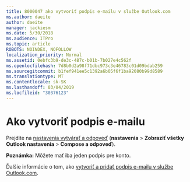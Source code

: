 ```yaml
---
title: 8000047 ako vytvoriť podpis e-mailu v službe Outlook.com
ms.author: daeite
author: daeite
manager: jackiesm
ms.date: 5/30/2018
ms.audience: ITPro
ms.topic: article
ROBOTS: NOINDEX, NOFOLLOW
localization_priority: Normal
ms.assetid: 0ebfc3b9-de3c-487c-b01b-7b027e4c562f
ms.openlocfilehash: 7d8b0d2a98f71dbc973c3e46783c01d09bdab259
ms.sourcegitcommit: b1fef941ee5c1392a6b05f6f1ba92080b99d8589
ms.translationtype: MT
ms.contentlocale: sk-SK
ms.lasthandoff: 03/04/2019
ms.locfileid: "30376123"
---
```

# <a name="how-to-create-an-email-signature"></a>Ako vytvoriť podpis e-mailu

Prejdite na [nastavenia vytvárať a odpoveď](https://go.microsoft.com/fwlink/?linkid=2006164) (**nastavenia** \> **Zobraziť všetky Outlook nastavenia** \> **Compose a odpoveď**). 
  
 **Poznámka:** Môžete mať iba jeden podpis pre konto. 
  
Ďalšie informácie o tom, ako [vytvoriť a pridať podpis e-mailu v službe Outlook.com](https://go.microsoft.com/fwlink/p/?linkid=2001404&amp;clcid=0x409).